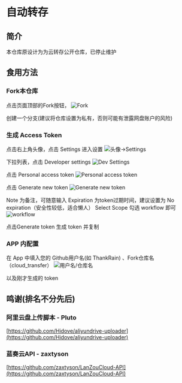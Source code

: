 # 自动转存
## 简介
本仓库原设计为为云转存公开仓库，已停止维护

## 食用方法
### Fork本仓库
点击页面顶部的Fork按钮，
![Fork](https://github.com/ThankRain/cloud_transfer/raw/master/image/fork.png)

创建一个分支(建议将仓库设置为私有，否则可能有泄露网盘账户的风险)
### 生成 Access Token
点击右上角头像，点击 Settings 进入设置
![头像->Settings](https://github.com/ThankRain/cloud_transfer/raw/master/image/select_settings.png)

下拉列表，点击 Developer settings
![Dev Settings](https://github.com/ThankRain/cloud_transfer/raw/master/image/dev_setting.png)

点击 Personal access token
![Personal access token](https://github.com/ThankRain/cloud_transfer/raw/master/image/personal_access.png)

点击 Generate new token
![Generate new token](https://github.com/ThankRain/cloud_transfer/raw/master/image/generate.png)

Note 为备注，可随意输入
Expiration 为token过期时间，建议设置为 No expiration（安全性较低，适合懒人）
Select Scope 勾选 workflow 即可
![workflow](https://github.com/ThankRain/cloud_transfer/raw/master/image/permission.png)

点击Generate token 生成 token 并复制

### APP 内配置
在 App 中填入您的 Github用户名(如 ThankRain) 、Fork仓库名（cloud_transfer）
![用户名/仓库名](https://github.com/ThankRain/cloud_transfer/raw/master/image/username_repo.png)

以及刚才生成的 token


## 鸣谢(排名不分先后)
### 阿里云盘上传脚本 - Pluto
[https://github.com/Hidove/aliyundrive-uploader](https://github.com/Hidove/aliyundrive-uploader)
### 蓝奏云API - zaxtyson
[https://github.com/zaxtyson/LanZouCloud-API](https://github.com/zaxtyson/LanZouCloud-API)
